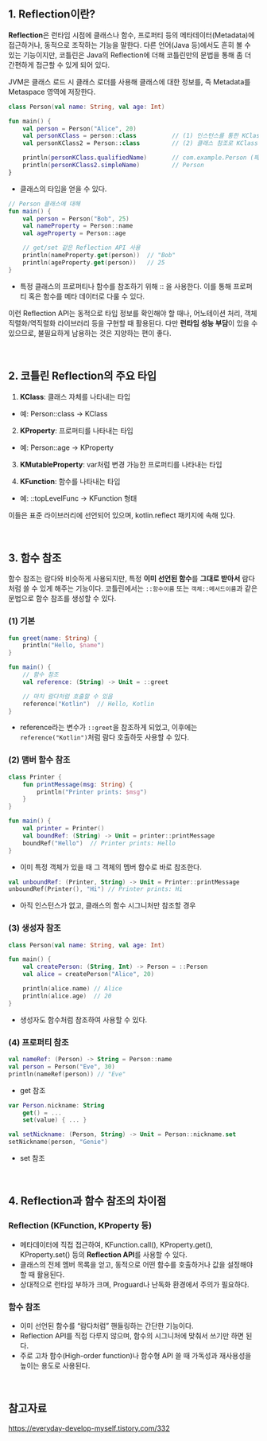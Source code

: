 ## 1. Reflection이란?

**Reflection**은 런타임 시점에 클래스나 함수, 프로퍼티 등의 메타데이터(Metadata)에 접근하거나, 동적으로 조작하는 기능을 말한다. 다른 언어(Java 등)에서도 흔히 볼 수 있는 기능이지만, 코틀린은 Java의 Reflection에 더해 코틀린만의 문법을 통해 좀 더 간편하게 접근할 수 있게 되어 있다.

JVM은 클래스 로드 시 클래스 로더를 사용해 클래스에 대한 정보를, 즉 Metadata를 Metaspace 영역에 저장한다. 

```kotlin
class Person(val name: String, val age: Int)

fun main() {
    val person = Person("Alice", 20)
    val personKClass = person::class          // (1) 인스턴스를 통한 KClass 얻기
    val personKClass2 = Person::class         // (2) 클래스 참조로 KClass 얻기

    println(personKClass.qualifiedName)       // com.example.Person (패키지 경로 포함)
    println(personKClass2.simpleName)         // Person
}
```

- 클래스의 타입을 얻을 수 있다.

```kotlin
// Person 클래스에 대해
fun main() {
    val person = Person("Bob", 25)
    val nameProperty = Person::name
    val ageProperty = Person::age

    // get/set 같은 Reflection API 사용
    println(nameProperty.get(person))  // "Bob"
    println(ageProperty.get(person))   // 25
}
```

- 특정 클래스의 프로퍼티나 함수를 참조하기 위해 :: 을 사용한다. 이를 통해 프로퍼티 혹은 함수를 메타 데이터로 다룰 수 있다.

이런 Reflection API는 동적으로 타입 정보를 확인해야 할 때나, 어노테이션 처리, 객체 직렬화/역직렬화 라이브러리 등을 구현할 때 활용된다. 다만 **런타임 성능 부담**이 있을 수 있으므로, 불필요하게 남용하는 것은 지양하는 편이 좋다.

<br>

## **2. 코틀린 Reflection의 주요 타입**

1.	**KClass**: 클래스 자체를 나타내는 타입

- 예: Person::class → KClass<Person>

2.	**KProperty**: 프로퍼티를 나타내는 타입

- 예: Person::age → KProperty<Person>

3.	**KMutableProperty**: var처럼 변경 가능한 프로퍼티를 나타내는 타입

4.	**KFunction**: 함수를 나타내는 타입

- 예: ::topLevelFunc → KFunction<R> 형태

이들은 표준 라이브러리에 선언되어 있으며, kotlin.reflect 패키지에 속해 있다.

<br>


## 3. 함수 참조

함수 참조는 람다와 비슷하게 사용되지만, 특정 **이미 선언된 함수**를 **그대로 받아서** 람다처럼 쓸 수 있게 해주는 기능이다. 코틀린에서는 `::함수이름` 또는 `객체::메서드이름`과 같은 문법으로 함수 참조를 생성할 수 있다.

### (1) 기본

```kotlin
fun greet(name: String) {
    println("Hello, $name")
}

fun main() {
    // 함수 참조
    val reference: (String) -> Unit = ::greet

    // 마치 람다처럼 호출할 수 있음
    reference("Kotlin")  // Hello, Kotlin
}
```

- reference라는 변수가 `::greet`을 참조하게 되었고, 이후에는 `reference("Kotlin")`처럼 람다 호출하듯 사용할 수 있다.

### (2) 맴버 함수 참조

```kotlin
class Printer {
    fun printMessage(msg: String) {
        println("Printer prints: $msg")
    }
}

fun main() {
    val printer = Printer()
    val boundRef: (String) -> Unit = printer::printMessage
    boundRef("Hello")  // Printer prints: Hello
}
```

- 이미 특정 객체가 있을 때 그 객체의 멤버 함수로 바로 참조한다.

```kotlin
val unboundRef: (Printer, String) -> Unit = Printer::printMessage
unboundRef(Printer(), "Hi") // Printer prints: Hi
```

- 아직 인스턴스가 없고, 클래스의 함수 시그니처만 참조할 경우

### (3) 생성자 참조

```kotlin
class Person(val name: String, val age: Int)

fun main() {
    val createPerson: (String, Int) -> Person = ::Person
    val alice = createPerson("Alice", 20)

    println(alice.name) // Alice
    println(alice.age)  // 20
}
```

- 생성자도 함수처럼 참조하여 사용할 수 있다.

### (4) 프로퍼티 참조

```kotlin
val nameRef: (Person) -> String = Person::name
val person = Person("Eve", 30)
println(nameRef(person)) // "Eve"
```

- get 참조

```kotlin
var Person.nickname: String
    get() = ...
    set(value) { ... }

val setNickname: (Person, String) -> Unit = Person::nickname.set
setNickname(person, "Genie")
```

- set 참조

  <br>


## **4. Reflection과 함수 참조의 차이점**

### **Reflection (KFunction, KProperty 등)**

- 메타데이터에 직접 접근하여, KFunction.call(), KProperty.get(), KProperty.set() 등의 **Reflection API**를 사용할 수 있다.
- 클래스의 전체 멤버 목록을 얻고, 동적으로 어떤 함수를 호출하거나 값을 설정해야 할 때 활용된다.
- 상대적으로 런타임 부하가 크며, Proguard나 난독화 환경에서 주의가 필요하다.

### **함수 참조**

- 이미 선언된 함수를 “람다처럼” 핸들링하는 간단한 기능이다.
- Reflection API를 직접 다루지 않으며, 함수의 시그니처에 맞춰서 쓰기만 하면 된다.
- 주로 고차 함수(High-order function)나 함수형 API 쓸 때 가독성과 재사용성을 높이는 용도로 사용된다.

<br>


## 참고자료

https://everyday-develop-myself.tistory.com/332

